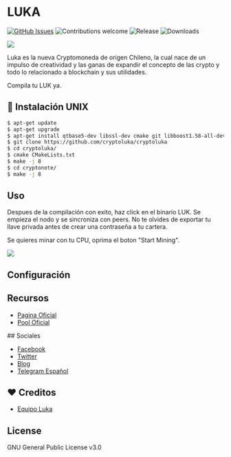 # LUKA

[![GitHub Issues](https://img.shields.io/github/issues/cryptoluka/cryptoluka.svg?style=flat-square)](https://github.com/cryptoluka/cryptoluka/issues)
![Contributions welcome](https://img.shields.io/badge/contributions-welcome-orange.svg?style=flat-square)
![Release](https://img.shields.io/github/release/cryptoluka/cryptoluka.svg?style=flat-square)
![Downloads](https://img.shields.io/github/downloads/cryptoluka/cryptoluka/latest/total.svg)

<img src="https://www.cryptoluka.cl/images/isologo-luka.svg">

Luka es la nueva Cryptomoneda de origen Chileno, la cual nace de un impulso de creatividad y las ganas de expandir el concepto de las crypto y todo lo relacionado a blockchain y sus utilidades.

Compila tu LUK ya.


## 💾 Instalación UNIX


```bash
$ apt-get update
$ apt-get upgrade
$ apt-get install qtbase5-dev libssl-dev cmake git libboost1.58-all-dev build-essential g++
$ git clone https://github.com/cryptoluka/cryptoluka
$ cd cryptoluka/
$ cmake CMakeLists.txt
$ make -j 8
$ cd cryptonote/
$ make -j 8
```

## Uso

Despues de la compilación con exito, haz click en el binario LUK. Se empieza el nodo y se sincroniza con peers. No te olvides de exportar tu llave privada antes de crear una contraseña a tu cartera.

Se quieres minar con tu CPU, oprima el boton "Start Mining".

<img src="https://i.imgur.com/PKGrDeZ.png">


## Configuración


## Recursos
* [Pagina Oficial](https://www.cryptoluka.cl/)
* [Pool Oficial](http://pool.cryptoluka.cl)

## Sociales
* [Facebook](https://www.facebook.com/cryptoluka)
* [Twitter](https://twitter.com/LukaCLP)
* [Blog](https://www.cryptoluka.com/blog)
* [Telegram Español](https://t.me/cryptoluka)

## ❤️ Creditos
* [Equipo Luka](https://github.com/cryptoluka/cryptoluka)

## License
GNU General Public License v3.0
